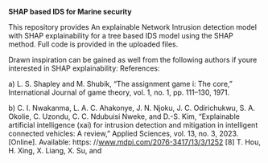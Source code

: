 **SHAP based IDS for Marine security**

This repository provides An explainable Network Intrusion detection model with SHAP explainability for a tree based IDS model using the SHAP method. Full code is provided in the uploaded files.

Drawn inspiration can be gained as well from the following authors if youre interested in SHAP explainability:
References:

a) L. S. Shapley and M. Shubik, “The assignment game i: The core,” International Journal of game theory, vol. 1, no. 1, pp. 111–130, 1971.

b) C. I. Nwakanma, L. A. C. Ahakonye, J. N. Njoku, J. C. Odirichukwu, S. A. Okolie, C. Uzondu, C. C. Ndubuisi Nweke, and D.-S. Kim, “Explainable artificial intelligence (xai) for intrusion detection and mitigation in intelligent connected vehicles: A review,” Applied Sciences, vol. 13, no. 3, 2023. [Online]. Available: https: //www.mdpi.com/2076-3417/13/3/1252 [8] T. Hou, H. Xing, X. Liang, X. Su, and 
